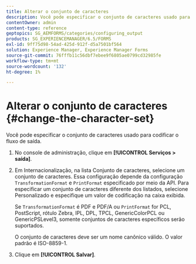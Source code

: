 ```yaml
---
title: Alterar o conjunto de caracteres
description: Você pode especificar o conjunto de caracteres usado para codificar o fluxo de saída. Saiba como alterar o conjunto de caracteres.
contentOwner: admin
content-type: reference
geptopics: SG_AEMFORMS/categories/configuring_output
products: SG_EXPERIENCEMANAGER/6.5/FORMS
exl-id: 9ff75d98-54ad-425d-912f-d5a7501bf564
solution: Experience Manager, Experience Manager Forms
source-git-commit: 76fffb11c56dbf7ebee9f6805ae0799cd32985fe
workflow-type: tm+mt
source-wordcount: '132'
ht-degree: 1%

---
```


# Alterar o conjunto de caracteres {#change-the-character-set}

Você pode especificar o conjunto de caracteres usado para codificar o fluxo de saída.

1. No console de administração, clique em **[!UICONTROL Serviços > saída]**.
1. Em Internacionalização, na lista Conjunto de caracteres, selecione um conjunto de caracteres. Essa configuração depende da configuração `TransformationFormat` e `PrintFormat` especificado por meio da API. Para especificar um conjunto de caracteres diferente dos listados, selecione Personalizado e especifique um valor de codificação na caixa exibida.

   Se `TransformationFormat` é PDF e PDF/A ou `PrintFormat` for PCL, PostScript, rótulo Zebra, IPL, DPL, TPCL, GenericColorPCL ou GenericPSLevel3, somente conjuntos de caracteres específicos serão suportados.

   O conjunto de caracteres deve ser um nome canônico válido. O valor padrão é ISO-8859-1.

1. Clique em **[!UICONTROL Salvar]**.

